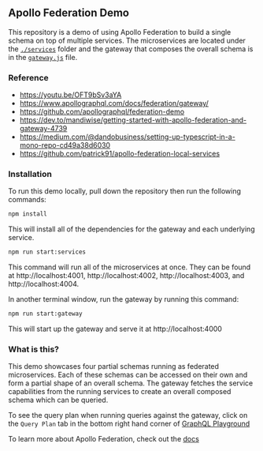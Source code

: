 ## Apollo Federation Demo

This repository is a demo of using Apollo Federation to build a single schema on top of multiple services. The microservices are located under the [`./services`](./services/) folder and the gateway that composes the overall schema is in the [`gateway.js`](./gateway.js) file.

### Reference

- https://youtu.be/OFT9bSv3aYA
- https://www.apollographql.com/docs/federation/gateway/
- https://github.com/apollographql/federation-demo
- https://dev.to/mandiwise/getting-started-with-apollo-federation-and-gateway-4739
- https://medium.com/@dandobusiness/setting-up-typescript-in-a-mono-repo-cd49a38d6030
- https://github.com/patrick91/apollo-federation-local-services

### Installation

To run this demo locally, pull down the repository then run the following commands:

```sh
npm install
```

This will install all of the dependencies for the gateway and each underlying service.

```sh
npm run start:services
```

This command will run all of the microservices at once. They can be found at http://localhost:4001, http://localhost:4002, http://localhost:4003, and http://localhost:4004.

In another terminal window, run the gateway by running this command:

```sh
npm run start:gateway
```

This will start up the gateway and serve it at http://localhost:4000

### What is this?

This demo showcases four partial schemas running as federated microservices. Each of these schemas can be accessed on their own and form a partial shape of an overall schema. The gateway fetches the service capabilities from the running services to create an overall composed schema which can be queried.

To see the query plan when running queries against the gateway, click on the `Query Plan` tab in the bottom right hand corner of [GraphQL Playground](http://localhost:4000)

To learn more about Apollo Federation, check out the [docs](https://www.apollographql.com/docs/apollo-server/federation/introduction)
